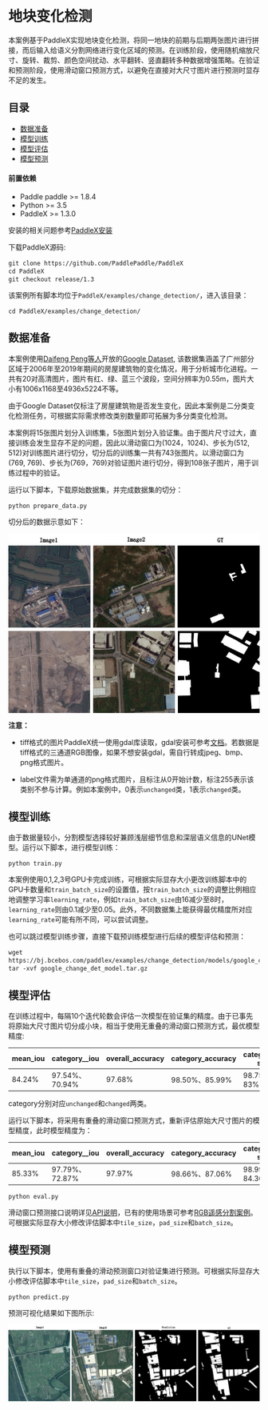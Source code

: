 # 地块变化检测

本案例基于PaddleX实现地块变化检测，将同一地块的前期与后期两张图片进行拼接，而后输入给语义分割网络进行变化区域的预测。在训练阶段，使用随机缩放尺寸、旋转、裁剪、颜色空间扰动、水平翻转、竖直翻转多种数据增强策略。在验证和预测阶段，使用滑动窗口预测方式，以避免在直接对大尺寸图片进行预测时显存不足的发生。

## 目录
* [数据准备](#1)
* [模型训练](#2)
* [模型评估](#3)
* [模型预测](#4)


#### 前置依赖

* Paddle paddle >= 1.8.4
* Python >= 3.5
* PaddleX >= 1.3.0

安装的相关问题参考[PaddleX安装](../install.md)

下载PaddleX源码:

```
git clone https://github.com/PaddlePaddle/PaddleX
cd PaddleX
git checkout release/1.3
```

该案例所有脚本均位于`PaddleX/examples/change_detection/`，进入该目录：

```
cd PaddleX/examples/change_detection/
```

## <h2 id="1">数据准备</h2>

本案例使用[Daifeng Peng等人](https://ieeexplore.ieee.org/document/9161009)开放的[Google Dataset](https://github.com/daifeng2016/Change-Detection-Dataset-for-High-Resolution-Satellite-Imagery), 该数据集涵盖了广州部分区域于2006年至2019年期间的房屋建筑物的变化情况，用于分析城市化进程。一共有20对高清图片，图片有红、绿、蓝三个波段，空间分辨率为0.55m，图片大小有1006x1168至4936x5224不等。

由于Google Dataset仅标注了房屋建筑物是否发生变化，因此本案例是二分类变化检测任务，可根据实际需求修改类别数量即可拓展为多分类变化检测。

本案例将15张图片划分入训练集，5张图片划分入验证集。由于图片尺寸过大，直接训练会发生显存不足的问题，因此以滑动窗口为(1024，1024)、步长为(512, 512)对训练图片进行切分，切分后的训练集一共有743张图片。以滑动窗口为(769, 769)、步长为(769，769)对验证图片进行切分，得到108张子图片，用于训练过程中的验证。

运行以下脚本，下载原始数据集，并完成数据集的切分：

```
python prepare_data.py
```

切分后的数据示意如下：

<img src="./images/change_det_data.jpg" alt="变化检测数据" align=center />


**注意：**

* tiff格式的图片PaddleX统一使用gdal库读取，gdal安装可参考[文档](https://paddlex.readthedocs.io/zh_CN/develop/examples/multi-channel_remote_sensing/README.html#id2)。若数据是tiff格式的三通道RGB图像，如果不想安装gdal，需自行转成jpeg、bmp、png格式图片。

* label文件需为单通道的png格式图片，且标注从0开始计数，标注255表示该类别不参与计算。例如本案例中，0表示`unchanged`类，1表示`changed`类。

## <h2 id="2">模型训练</h2>

由于数据量较小，分割模型选择较好兼顾浅层细节信息和深层语义信息的UNet模型。运行以下脚本，进行模型训练：

```
python train.py
```

本案例使用0,1,2,3号GPU卡完成训练，可根据实际显存大小更改训练脚本中的GPU卡数量和`train_batch_size`的设置值，按`train_batch_size`的调整比例相应地调整学习率`learning_rate`，例如`train_batch_size`由16减少至8时，`learning_rate`则由0.1减少至0.05。此外，不同数据集上能获得最优精度所对应`learning_rate`可能有所不同，可以尝试调整。

也可以跳过模型训练步骤，直接下载预训练模型进行后续的模型评估和预测：

```
wget https://bj.bcebos.com/paddlex/examples/change_detection/models/google_change_det_model.tar.gz
tar -xvf google_change_det_model.tar.gz
```

## <h2 id="3">模型评估</h2>

在训练过程中，每隔10个迭代轮数会评估一次模型在验证集的精度。由于已事先将原始大尺寸图片切分成小块，相当于使用无重叠的滑动窗口预测方式，最优模型精度:

| mean_iou | category__iou | overall_accuracy | category_accuracy | category_F1-score | kappa |
| -- | -- | -- | -- | --| -- |
| 84.24% | 97.54%、70.94%| 97.68% | 98.50%、85.99% | 98.75%、83% | 81.76% |

category分别对应`unchanged`和`changed`两类。

运行以下脚本，将采用有重叠的滑动窗口预测方式，重新评估原始大尺寸图片的模型精度，此时模型精度为：

| mean_iou | category__iou | overall_accuracy | category_accuracy | category_F1-score | kappa |
| -- | -- | -- | -- | --| -- |
| 85.33% | 97.79%、72.87% | 97.97% | 98.66%、87.06% | 98.99%、84.30% | 83.19% |


```
python eval.py
```

滑动窗口预测接口说明详见[API说明](https://paddlex.readthedocs.io/zh_CN/develop/apis/models/semantic_segmentation.html#overlap-tile-predict)，已有的使用场景可参考[RGB遥感分割案例](https://paddlex.readthedocs.io/zh_CN/develop/examples/remote_sensing.html#id4)。可根据实际显存大小修改评估脚本中`tile_size`，`pad_size`和`batch_size`。

## <h2 id="4">模型预测</h2>

执行以下脚本，使用有重叠的滑动预测窗口对验证集进行预测。可根据实际显存大小修改评估脚本中`tile_size`，`pad_size`和`batch_size`。

```
python predict.py
```

预测可视化结果如下图所示:

<img src="./images/change_det_prediction.jpg" alt="变化检测预测图" align=center />
